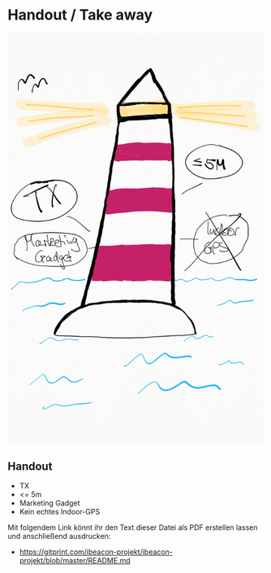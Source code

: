 ﻿# Handout / Take away

![Beacon-Take-Away](Bilder/6_TakeAway.png)

## Handout

* TX
* <= 5m
* Marketing Gadget
* Kein echtes Indoor-GPS

Mit folgendem Link könnt ihr den Text dieser Datei als PDF erstellen lassen und anschließend ausdrucken:

* https://gitprint.com/ibeacon-projekt/ibeacon-projekt/blob/master/README.md
